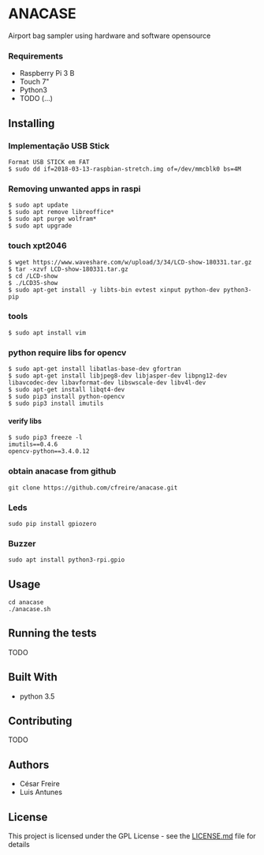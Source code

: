 # ANACASE

Airport bag sampler using  hardware and software opensource

### Requirements

* Raspberry Pi 3 B
* Touch 7"
* Python3
* TODO (...)

## Installing

### Implementação USB Stick
    Format USB STICK em FAT
    $ sudo dd if=2018-03-13-raspbian-stretch.img of=/dev/mmcblk0 bs=4M
    
### Removing unwanted apps in raspi
    $ sudo apt update
    $ sudo apt remove libreoffice*
    $ sudo apt purge wolfram*
    $ sudo apt upgrade

### touch xpt2046
    $ wget https://www.waveshare.com/w/upload/3/34/LCD-show-180331.tar.gz
    $ tar -xzvf LCD-show-180331.tar.gz
    $ cd /LCD-show
    $ ./LCD35-show
    $ sudo apt-get install -y libts-bin evtest xinput python-dev python3-pip
    
### tools    
    $ sudo apt install vim
    
### python require libs for opencv
    $ sudo apt-get install libatlas-base-dev gfortran
    $ sudo apt-get install libjpeg8-dev libjasper-dev libpng12-dev libavcodec-dev libavformat-dev libswscale-dev libv4l-dev
    $ sudo apt-get install libqt4-dev
    $ sudo pip3 install python-opencv
    $ sudo pip3 install imutils

#### verify libs
    $ sudo pip3 freeze -l
    imutils==0.4.6
    opencv-python==3.4.0.12
    
### obtain anacase from github
    git clone https://github.com/cfreire/anacase.git

### Leds 
    sudo pip install gpiozero

### Buzzer 
    sudo apt install python3-rpi.gpio
    
## Usage   
    cd anacase
    ./anacase.sh

## Running the tests

TODO

## Built With

* python 3.5

## Contributing

TODO

## Authors

* César Freire
* Luis Antunes

## License

This project is licensed under the GPL License - see the [LICENSE.md](LICENSE.md) file for details

